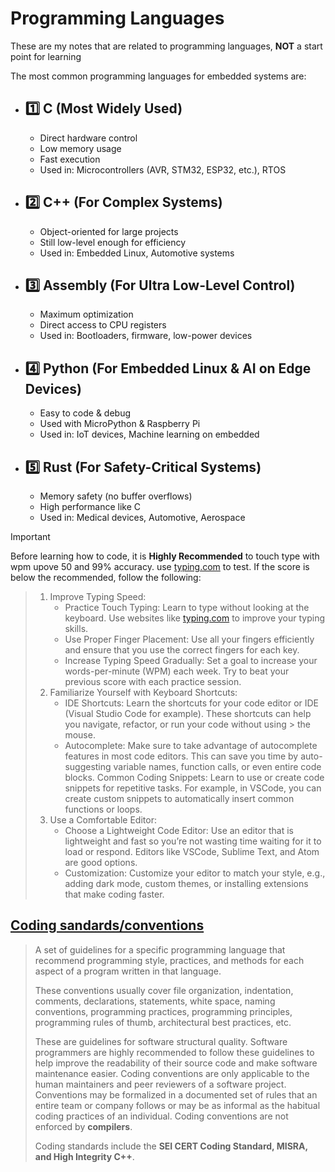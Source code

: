 # Programming Languages
These are my notes that are related to programming languages, **NOT** a start point for learning

The most common programming languages for embedded systems are:
- ## 1️⃣ C (Most Widely Used)
  - Direct hardware control
  - Low memory usage
  - Fast execution
  - Used in: Microcontrollers (AVR, STM32, ESP32, etc.), RTOS

- ## 2️⃣ C++ (For Complex Systems)
  - Object-oriented for large projects
  - Still low-level enough for efficiency
  - Used in: Embedded Linux, Automotive systems

- ## 3️⃣ Assembly (For Ultra Low-Level Control)
  - Maximum optimization
  - Direct access to CPU registers
  - Used in: Bootloaders, firmware, low-power devices

- ## 4️⃣ Python (For Embedded Linux & AI on Edge Devices)
  - Easy to code & debug
  - Used with MicroPython & Raspberry Pi
  - Used in: IoT devices, Machine learning on embedded

- ## 5️⃣ Rust (For Safety-Critical Systems)
  - Memory safety (no buffer overflows)
  - High performance like C
  - Used in: Medical devices, Automotive, Aerospace
 
> [!IMPORTANT]
Before learning how to code, it is **Highly Recommended** to touch type with wpm upove 50 and 99% accuracy. use [typing.com](https://www.typing.com/) to test.
If the score is below the recommended, follow the following:
> 1. Improve Typing Speed:
>    - Practice Touch Typing: Learn to type without looking at the keyboard. Use websites like [typing.com](https://www.typing.com/) to improve your typing skills.
>    - Use Proper Finger Placement: Use all your fingers efficiently and ensure that you use the correct fingers for each key.
>    - Increase Typing Speed Gradually: Set a goal to increase your words-per-minute (WPM) each week. Try to beat your previous score with each practice session.
> 2. Familiarize Yourself with Keyboard Shortcuts:
>    - IDE Shortcuts: Learn the shortcuts for your code editor or IDE (Visual Studio Code for example). These shortcuts can help you navigate, refactor, or run your code without using > the mouse.
>    - Autocomplete: Make sure to take advantage of autocomplete features in most code editors. This can save you time by auto-suggesting variable names, function calls, or even entire code blocks.
> Common Coding Snippets: Learn to use or create code snippets for repetitive tasks. For example, in VSCode, you can create custom snippets to automatically insert common functions or loops.
> 3. Use a Comfortable Editor:
>    - Choose a Lightweight Code Editor: Use an editor that is lightweight and fast so you’re not wasting time waiting for it to load or respond. Editors like VSCode, Sublime Text, and Atom are good options.
>    - Customization: Customize your editor to match your style, e.g., adding dark mode, custom themes, or installing extensions that make coding faster.
      
## [Coding sandards/conventions](https://en.wikipedia.org/wiki/Coding_conventions)
> A set of guidelines for a specific programming language that recommend programming style, practices, and methods for each aspect of a program written in that language.
> 
> These conventions usually cover file organization, indentation, comments, declarations, statements, white space, naming conventions, programming practices, programming principles, programming rules of thumb, architectural best practices, etc.
> 
> These are guidelines for software structural quality. Software programmers are highly recommended to follow these guidelines to help improve the readability of their source code and make software maintenance easier. Coding conventions are only applicable to the human maintainers and peer reviewers of a software project. Conventions may be formalized in a documented set of rules that an entire team or company follows or may be as informal as the habitual coding practices of an individual. Coding conventions are not enforced by **compilers**.
>
> Coding standards include the **SEI CERT Coding Standard, MISRA, and High Integrity C++**.
